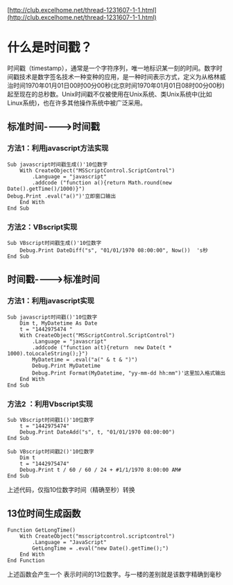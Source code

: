 [http://club.excelhome.net/thread-1231607-1-1.html](http://club.excelhome.net/thread-1231607-1-1.html)

# 什么是时间戳？ #

时间戳（timestamp），通常是一个字符序列，唯一地标识某一刻的时间。数字时间戳技术是数字签名技术一种变种的应用，是一种时间表示方式，定义为从格林威治时间1970年01月01日00时00分00秒(北京时间1970年01月01日08时00分00秒)起至现在的总秒数。Unix时间戳不仅被使用在Unix系统、类Unix系统中(比如Linux系统)，也在许多其他操作系统中被广泛采用。

## 标准时间---->时间戳 ##
### 方法1：利用javascript方法实现 ###
	Sub javascript时间戳生成()'10位数字
	    With CreateObject("MSScriptControl.ScriptControl")
	        .Language = "javascript"
	        .addcode ("function a(){return Math.round(new Date().getTime()/1000)}")
	Debug.Print .eval("a()")'立即窗口输出
	    End With
	End Sub

### 方法2：VBscript实现 ###

	Sub VBscript时间戳生成()'10位数字
	 	Debug.Print DateDiff("s", "01/01/1970 08:00:00", Now())  's秒
	End Sub

## 时间戳---->标准时间 ##

### 方法1：利用javascript实现 ###

	Sub javascript时间戳()'10位数字
	    Dim t, MyDatetime As Date
	    t = "1442975474 "
	    With CreateObject("MSScriptControl.ScriptControl")
	        .Language = "javascript"
	        .addcode ("function a(t){return  new Date(t * 1000).toLocaleString();}")
	        MyDatetime = .eval("a(" & t & ")")
			Debug.Print MyDatetime
			Debug.Print Format(MyDatetime, "yy-mm-dd hh:mm")'这里加入格式输出
	    End With
	End Sub

### 方法2  ：利用Vbscript实现 ###

	Sub VBscript时间戳1()'10位数字
	    t = "1442975474"
		Debug.Print DateAdd("s", t, "01/01/1970 08:00:00")
	End Sub

	Sub VBscript时间戳2()'10位数字
		Dim t
	    t = "1442975474"
		Debug.Print t / 60 / 60 / 24 + #1/1/1970 8:00:00 AM#
	End Sub


上述代码，仅指10位数字时间（精确至秒）转换

## 13位时间生成函数 ##

	Function GetLongTime()
	    With CreateObject("msscriptcontrol.scriptcontrol")
	        .Language = "JavaScript"
	        GetLongTime = .eval("new Date().getTime();")
	    End With
	End Function

上述函数会产生一个 表示时间的13位数字。与一楼的差别就是该数字精确到毫秒
